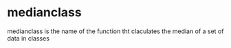 # medianclass
medianclass is the name of the function tht claculates the median of a set of data in classes
